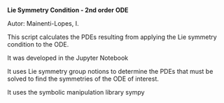 **Lie Symmetry Condition - 2nd order ODE**

Autor: Mainenti-Lopes, I.



This script calculates the PDEs resulting from applying the Lie symmetry condition to the ODE.

It was developed in the Jupyter Notebook

It uses Lie symmetry group notions to determine the PDEs that must be solved to find the symmetries of the ODE of interest.

It uses the symbolic manipulation library sympy
